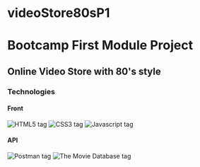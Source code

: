 # videoStore80sP1
<h1>Bootcamp First Module Project</h1>

<h2>Online Video Store with 80's style</h2>

<h3>Technologies</h3>

<h4>Front</h4>
<img src="https://img.shields.io/badge/HTML5-E34F26?style=for-the-badge&logo=html5&logoColor=white&labelColor=101010" alt="HTML5 tag">
<img src="https://img.shields.io/badge/CSS3-1572B6?style=for-the-badge&logo=css3&logoColor=white&labelColor=101010" alt="CSS3 tag">
<img src="https://img.shields.io/badge/JavaScript-F7DF1E?style=for-the-badge&logo=javascript&logoColor=white&labelColor=101010" alt="Javascript tag">

<h4>API</h4>
<img src="https://img.shields.io/badge/Postman-FF6C37?style=for-the-badge&logo=postman&logoColor=white&labelColor=101010" alt="Postman tag">
<img src="https://img.shields.io/badge/The_Movie_Database-01D277?style=for-the-badge&logo=the_movie_database&logoColor=white&labelColor=101010" alt="The Movie Database tag">

